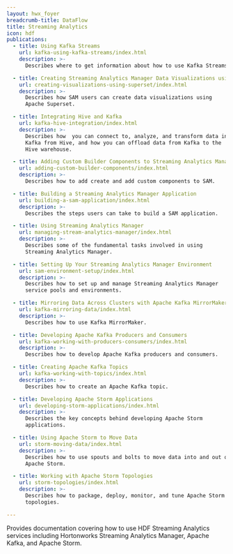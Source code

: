 ```yaml
---
layout: hwx_foyer
breadcrumb-title: DataFlow
title: Streaming Analytics
icon: hdf
publications:
  - title: Using Kafka Streams
    url: kafka-using-kafka-streams/index.html
    description: >-
      Describes where to get information about how to use Kafka Streams.

  - title: Creating Streaming Analytics Manager Data Visualizations using Superset
    url: creating-visualizations-using-superset/index.html
    description: >-
      Describes how SAM users can create data visualizations using
      Apache Superset.

  - title: Integrating Hive and Kafka
    url: kafka-hive-integration/index.html
    description: >-
      Describes how  you can connect to, analyze, and transform data in
      Kafka from Hive, and how you can offload data from Kafka to the
      Hive warehouse.

  - title: Adding Custom Builder Components to Streaming Analytics Manager
    url: adding-custom-builder-components/index.html
    description: >-
      Describes how to add create and add custom components to SAM.

  - title: Building a Streaming Analytics Manager Application
    url: building-a-sam-application/index.html
    description: >-
      Describes the steps users can take to build a SAM application.

  - title: Using Streaming Analytics Manager
    url: managing-stream-analytics-manager/index.html
    description: >-
      Describes some of the fundamental tasks involved in using
      Streaming Analytics Manager.

  - title: Setting Up Your Streaming Analytics Manager Environment
    url: sam-environment-setup/index.html
    description: >-
      Describes how to set up and manage Streaming Analytics Manager
      service pools and environments.

  - title: Mirroring Data Across Clusters with Apache Kafka MirrorMaker
    url: kafka-mirroring-data/index.html
    description: >-
      Describes how to use Kafka MirrorMaker.

  - title: Developing Apache Kafka Producers and Consumers
    url: kafka-working-with-producers-consumers/index.html
    description: >-
      Describes how to develop Apache Kafka producers and consumers.

  - title: Creating Apache Kafka Topics
    url: kafka-working-with-topics/index.html
    description: >-
      Describes how to create an Apache Kafka topic.

  - title: Developing Apache Storm Applications
    url: developing-storm-applications/index.html
    description: >-
      Describes the key concepts behind developing Apache Storm
      applications.

  - title: Using Apache Storm to Move Data
    url: storm-moving-data/index.html
    description: >-
      Describes how to use spouts and bolts to move data into and out of
      Apache Storm.

  - title: Working with Apache Storm Topologies
    url: storm-topologies/index.html
    description: >-
      Describes how to package, deploy, monitor, and tune Apache Storm
      topologies.

---
```


Provides documentation covering how to use HDF Streaming Analytics
services including Hortonworks Streaming Analytics Manager, Apache
Kafka, and Apache Storm.
